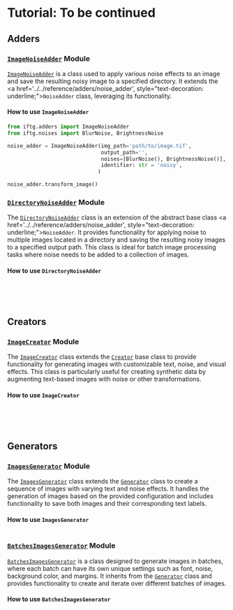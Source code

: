 # **Tutorial: To be continued**

## **Adders**


### **<a href='../../reference/adders/image_noise_adder' style="text-decoration: underline;">`ImageNoiseAdder`</a> Module**
<a href='../../reference/adders/image_noise_adder' style="text-decoration: underline;">`ImageNoiseAdder`</a> is a class used to apply various noise effects to an image and save the resulting noisy image to a specified directory. It extends the <a href='../../reference/adders/noise_adder', style="text-decoration: underline;">`NoiseAdder`</a> class, leveraging its functionality.

#### **How to use `ImageNoiseAdder`**
```py
from iftg.adders import ImageNoiseAdder
from iftg.noises import BlurNoise, BrightnessNoise

noise_adder = ImageNoiseAdder(img_path='path/to/image.tif',
                              output_path='',
                              noises=[BlurNoise(), BrightnessNoise()],
                              identifier: str = 'noisy',
                             )

noise_adder.transform_image()
```

### **<a href='../../reference/adders/directory_noise_adder' style="text-decoration: underline;">`DirectoryNoiseAdder`</a> Module**
The <a href='../../reference/adders/directory_noise_adder' style="text-decoration: underline;">`DirectoryNoiseAdder`</a> class is an extension of the abstract base class <a href='../../reference/adders/noise_adder', style="text-decoration: underline;">`NoiseAdder`</a>. It provides functionality for applying noise to multiple images located in a directory and saving the resulting noisy images to a specified output path. This class is ideal for batch image processing tasks where noise needs to be added to a collection of images.

#### **How to use `DirectoryNoiseAdder`**
```py

```

<br>
<br>

## **Creators**

### **<a href='../../reference/creators/image_creator' style="text-decoration: underline;">`ImageCreator`</a> Module**
The <a href='../../reference/creators/image_creator' style="text-decoration: underline;">`ImageCreator`</a> class extends the <a href="../../reference/creators/creator" style="text-decoration: underline;">`Creator`</a>
base class to provide functionality for generating images with customizable text, noise, and visual effects. This class is particularly useful for creating synthetic data by augmenting text-based images with noise or other transformations.

#### **How to use `ImageCreator`**
```py

```

<br>
<br>


## **Generators**

### **<a href='../../reference/generators/images_generator' style="text-decoration: underline;">`ImagesGenerator`</a> Module**

The <a href='../../reference/generators/images_generator' style="text-decoration: underline;">`ImagesGenerator`</a> class extends the <a href='../../reference/generators/generator' style="text-decoration: underline;">`Generator`</a> class to create a sequence of images with varying text and noise effects. It handles the generation of images based on the provided configuration and includes functionality to save both images and their corresponding text labels.

#### **How to use `ImagesGenerator`**
```py

```


### **<a href='../../reference/generators/batches_images_generator' style="text-decoration: underline;">`BatchesImagesGenerator`</a> Module**

<a href='../../reference/generators/batches_images_generator' style="text-decoration: underline;">`BatchesImagesGenerator`</a> is a class designed to generate images in batches, where each batch can have its own unique settings such as font, noise, background color, and margins. It inherits from the <a href='../../reference/generators/generator/' style="text-decoration: underline;">`Generator`</a> class and provides functionality to create and iterate over different batches of images.


#### **How to use `BatchesImagesGenerator`**
```py

```

